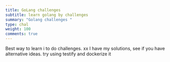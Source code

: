 ```yaml
---
title: GoLang challenges
subtitle: learn golang by challenges
summary: "Golang challenges "
type: chal
weight: 100
comments: true
---
```

Best way to learn i to do challenges.  xx
I have my solutions, see if you have alternative ideas.  try using testify and dockerize it
<!--more-->
